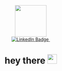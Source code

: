  <!-- ### Hi there 👋 -->

 <div id="header" align="center"> 
    <img src="https://media.giphy.com/media/M9gbBd9nbDrOTu1Mqx/giphy.gif" width="100"/>
    <div id="badges">
      <a href="https://www.linkedin.com/in/jerricco-john-cabunagan-916a0b147/">
        <img src="https://img.shields.io/badge/LinkedIn-blue?style=for-the-badge&logo=linkedin&logoColor=white" alt="LinkedIn Badge"/>
      </a>
<!--   Count the profile views     -->
      <img src="https://komarev.com/ghpvc/?username=Jeco99&style=flat-square&color=blue" alt=""/> 
     </div>
    <h1>
      hey there
      <img src="https://media.giphy.com/media/hvRJCLFzcasrR4ia7z/giphy.gif" width="30px"/>
    </h1>
</div>

 



<!--
**Jeco99/Jeco99** is a ✨ _special_ ✨ repository because its `README.md` (this file) appears on your GitHub profile.

Here are some ideas to get you started:

- 🔭 I’m currently working on ...
- 🌱 I’m currently learning ...
- 👯 I’m looking to collaborate on ...
- 🤔 I’m looking for help with ...
- 💬 Ask me about ...
- 📫 How to reach me: ...
- 😄 Pronouns: ...
- ⚡ Fun fact: ...
-->
